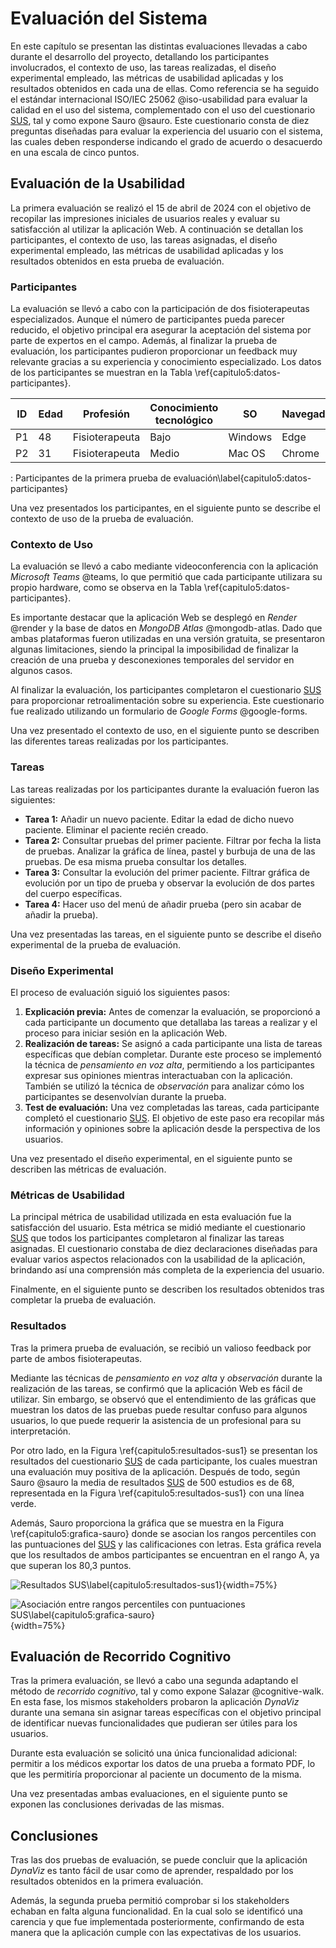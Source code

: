 # Evaluación del Sistema

En este capítulo se presentan las distintas evaluaciones llevadas a cabo durante el desarrollo del proyecto, detallando los participantes involucrados, el contexto de uso, las tareas realizadas, el diseño experimental empleado, las métricas de usabilidad aplicadas y los resultados obtenidos en cada una de ellas. Como referencia se ha seguido el estándar internacional ISO/IEC 25062 @iso-usabilidad para evaluar la calidad en el uso del sistema, complementado con el uso del cuestionario [SUS](#SUS), tal y como expone Sauro @sauro. Este cuestionario consta de diez preguntas diseñadas para evaluar la experiencia del usuario con el sistema, las cuales deben responderse indicando el grado de acuerdo o desacuerdo en una escala de cinco puntos.

## Evaluación de la Usabilidad

La primera evaluación se realizó el 15 de abril de 2024 con el objetivo de recopilar las impresiones iniciales de usuarios reales y evaluar su satisfacción al utilizar la aplicación Web. A continuación se detallan los participantes, el contexto de uso, las tareas asignadas, el diseño experimental empleado, las métricas de usabilidad aplicadas y los resultados obtenidos en esta prueba de evaluación.

### Participantes

La evaluación se llevó a cabo con la participación de dos fisioterapeutas especializados. Aunque el número de participantes pueda parecer reducido, el objetivo principal era asegurar la aceptación del sistema por parte de expertos en el campo. Además, al finalizar la prueba de evaluación, los participantes pudieron proporcionar un feedback muy relevante gracias a su experiencia y conocimiento especializado. Los datos de los participantes se muestran en la Tabla \ref{capitulo5:datos-participantes}.

| **ID** | **Edad** | **Profesión** | **Conocimiento tecnológico** | **SO** | **Navegador** |
| ----- | -------- | ------------ | ---------------------------- | ------------- | ------------ |
| P1               | 48       | Fisioterapeuta | Bajo                         | Windows   | Edge          |
| P2               | 31       | Fisioterapeuta | Medio                        | Mac OS    | Chrome |

: Participantes de la primera prueba de evaluación\label{capitulo5:datos-participantes}

Una vez presentados los participantes, en el siguiente punto se describe el contexto de uso de la prueba de evaluación.

### Contexto de Uso

La evaluación se llevó a cabo mediante videoconferencia con la aplicación *Microsoft Teams* @teams, lo que permitió que cada participante utilizara su propio hardware, como se observa en la Tabla \ref{capitulo5:datos-participantes}.

Es importante destacar que la aplicación Web se desplegó en *Render* @render y la base de datos en *MongoDB Atlas* @mongodb-atlas. Dado que ambas plataformas fueron utilizadas en una versión gratuita, se presentaron algunas limitaciones, siendo la principal la imposibilidad de finalizar la creación de una prueba y desconexiones temporales del servidor en algunos casos.

Al finalizar la evaluación, los participantes completaron el cuestionario [SUS](#SUS) para proporcionar retroalimentación sobre su experiencia. Este cuestionario fue realizado utilizando un formulario de *Google Forms* @google-forms.

Una vez presentado el contexto de uso, en el siguiente punto se describen las diferentes tareas realizadas por los participantes.

### Tareas

Las tareas realizadas por los participantes durante la evaluación fueron las siguientes:

- **Tarea 1:** Añadir un nuevo paciente. Editar la edad de dicho nuevo paciente. Eliminar el paciente recién creado.
- **Tarea 2:** Consultar pruebas del primer paciente. Filtrar por fecha la lista de pruebas. Analizar la gráfica de línea, pastel y burbuja de una de las pruebas. De esa misma prueba consultar los detalles.
- **Tarea 3:** Consultar la evolución del primer paciente. Filtrar gráfica de evolución por un tipo de prueba y observar la evolución de dos partes del cuerpo específicas.
- **Tarea 4:** Hacer uso del menú de añadir prueba (pero sin acabar de añadir la prueba).

Una vez presentadas las tareas, en el siguiente punto se describe el diseño experimental de la prueba de evaluación.

### Diseño Experimental

El proceso de evaluación siguió los siguientes pasos:

1. **Explicación previa:** Antes de comenzar la evaluación, se proporcionó a cada participante un documento que detallaba las tareas a realizar y el proceso para iniciar sesión en la aplicación Web.
2. **Realización de tareas:** Se asignó a cada participante una lista de tareas específicas que debían completar. Durante este proceso se implementó la técnica de *pensamiento en voz alta*, permitiendo a los participantes expresar sus opiniones mientras interactuaban con la aplicación. También se utilizó la técnica de *observación* para analizar cómo los participantes se desenvolvían durante la prueba.
3. **Test de evaluación:** Una vez completadas las tareas, cada participante completó el cuestionario [SUS](#SUS). El objetivo de este paso era recopilar más información y opiniones sobre la aplicación desde la perspectiva de los usuarios.

Una vez presentado el diseño experimental, en el siguiente punto se describen las métricas de evaluación.

### Métricas de Usabilidad

La principal métrica de usabilidad utilizada en esta evaluación fue la satisfacción del usuario. Esta métrica se midió mediante el cuestionario [SUS](#SUS) que todos los participantes completaron al finalizar las tareas asignadas. El cuestionario constaba de diez declaraciones diseñadas para evaluar varios aspectos relacionados con la usabilidad de la aplicación, brindando así una comprensión más completa de la experiencia del usuario.

Finalmente, en el siguiente punto se describen los resultados obtenidos tras completar la prueba de evaluación. 

### Resultados

Tras la primera prueba de evaluación, se recibió un valioso feedback por parte de ambos fisioterapeutas.

Mediante las técnicas de *pensamiento en voz alta* y *observación* durante la realización de las tareas, se confirmó que la aplicación Web es fácil de utilizar. Sin embargo, se observó que el entendimiento de las gráficas que muestran los datos de las pruebas puede resultar confuso para algunos usuarios, lo que puede requerir la asistencia de un profesional para su interpretación.

Por otro lado, en la Figura \ref{capitulo5:resultados-sus1} se presentan los resultados del cuestionario [SUS](#SUS) de cada participante, los cuales muestran una evaluación muy positiva de la aplicación. Después de todo, según Sauro @sauro la media de resultados [SUS](#SUS) de 500 estudios es de 68, representada en la Figura \ref{capitulo5:resultados-sus1} con una línea verde.

Además, Sauro proporciona la gráfica que se muestra en la Figura \ref{capitulo5:grafica-sauro} donde se asocian los rangos percentiles con las puntuaciones del [SUS](#SUS) y las calificaciones con letras. Esta gráfica revela que los resultados de ambos participantes se encuentran en el rango A, ya que superan los 80,3 puntos.

![Resultados [SUS](#SUS)\label{capitulo5:resultados-sus1}](cap5_resultados-sus1.png){width=75%}

![Asociación entre rangos percentiles con puntuaciones [SUS](#SUS)\label{capitulo5:grafica-sauro}](cap5_grafica-sauro.png){width=75%}

## Evaluación de Recorrido Cognitivo


Tras la primera evaluación, se llevó a cabo una segunda adaptando el método de *recorrido cognitivo*, tal y como expone Salazar @cognitive-walk. En esta fase, los mismos stakeholders probaron la aplicación *DynaViz* durante una semana sin asignar tareas específicas con el objetivo principal de identificar nuevas funcionalidades que pudieran ser útiles para los usuarios.

Durante esta evaluación se solicitó una única funcionalidad adicional: permitir a los médicos exportar los datos de una prueba a formato PDF, lo que les permitiría proporcionar al paciente un documento de la misma.

Una vez presentadas ambas evaluaciones, en el siguiente punto se exponen las conclusiones derivadas de las mismas.

## Conclusiones

Tras las dos pruebas de evaluación, se puede concluir que la aplicación *DynaViz* es tanto fácil de usar como de aprender, respaldado por los resultados obtenidos en la primera evaluación.

Además, la segunda prueba permitió comprobar si los stakeholders echaban en falta alguna funcionalidad. En la cual solo se identificó una carencia y que fue implementada posteriormente, confirmando de esta manera que la aplicación cumple con las expectativas de los usuarios.
